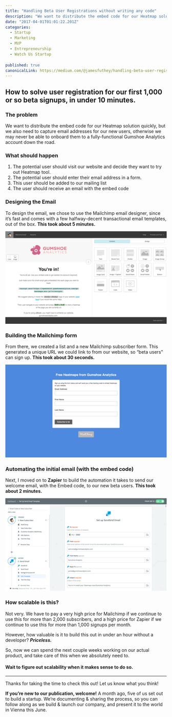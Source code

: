 ```yaml
---
title: "Handling Beta User Registrations without writing any code"
description: "We want to distribute the embed code for our Heatmap solution quickly, but we also need to capture email addresses for our new users, otherwise we may never be able to onboard them to a…"
date: "2017-04-01T01:01:22.201Z"
categories: 
  - Startup
  - Marketing
  - MVP
  - Entrepreneurship
  - Watch Us Startup

published: true
canonicalLink: https://medium.com/@jamesfuthey/handling-beta-user-registrations-without-writing-any-code-9e8dc803eeaa
---
```


## How to solve user registration for our first 1,000 or so beta signups, in under 10 minutes.

### The problem

We want to distribute the embed code for our Heatmap solution quickly, but we also need to capture email addresses for our new users, otherwise we may never be able to onboard them to a fully-functional Gumshoe Analytics account down the road.

### What should happen

1.  The potential user should visit our website and decide they want to try out Heatmap tool.
2.  The potential user should enter their email address in a form.
3.  This user should be added to our mailing list
4.  The user should receive an email with the embed code

### Designing the Email

To design the email, we chose to use the Mailchimp email designer, since it’s fast and comes with a few halfway-decent transactional email templates, out of the box. **This took about 5 minutes.**

![Designing a halfway decent transactional Email in Mailchimp couldn’t be easier.](./asset-1.png)

### Building the Mailchimp form

From there, we created a list and a new Mailchimp subscriber form. This generated a unique URL we could link to from our website, so “beta users” can sign up. **This took about 30 seconds.**

![It takes about 30s to setup a Mailchimp subscription form.](./asset-2.png)

### Automating the initial email (with the embed code)

Next, I moved on to **Zapier** to build the automation it takes to send our welcome email, with the Embed code, to our new beta users. **This took about 2 minutes.**

![With Zapier, I can automate a task to send an email to new subscribers with the Heatmaps Embed code. If anything goes wrong, I can troubleshoot directly from Zapier.](./asset-3.png)

### How scalable is this?

Not very. We have to pay a very high price for Mailchimp if we continue to use this for more than 2,000 subscribers, and a high price for Zapier if we continue to use this for more than 1,000 signups per month.

However, how valuable is it to build this out in under an hour without a developer? **_Priceless._**

So, now we can spend the next couple weeks working on our actual product, and take care of this when we absolutely need to.

#### Wait to figure out scalability when it makes sense to do so.

---

Thanks for taking the time to check this out! Let us know what you think!

**If you’re new to our publication, welcome!**  A month ago, five of us set out to build a startup. We’re documenting & sharing the process, so you can follow along as we build & launch our company, and present it to the world in Vienna this June.